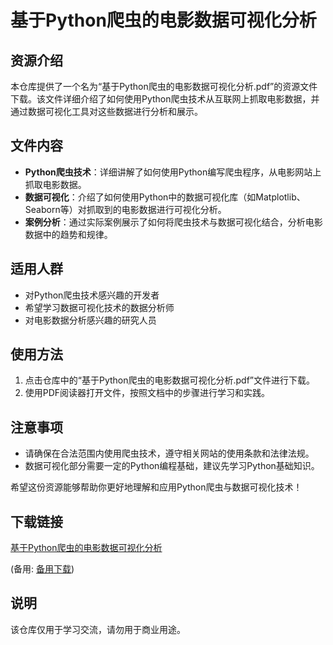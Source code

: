 # 基于Python爬虫的电影数据可视化分析

## 资源介绍

本仓库提供了一个名为“基于Python爬虫的电影数据可视化分析.pdf”的资源文件下载。该文件详细介绍了如何使用Python爬虫技术从互联网上抓取电影数据，并通过数据可视化工具对这些数据进行分析和展示。

## 文件内容

- **Python爬虫技术**：详细讲解了如何使用Python编写爬虫程序，从电影网站上抓取电影数据。
- **数据可视化**：介绍了如何使用Python中的数据可视化库（如Matplotlib、Seaborn等）对抓取到的电影数据进行可视化分析。
- **案例分析**：通过实际案例展示了如何将爬虫技术与数据可视化结合，分析电影数据中的趋势和规律。

## 适用人群

- 对Python爬虫技术感兴趣的开发者
- 希望学习数据可视化技术的数据分析师
- 对电影数据分析感兴趣的研究人员

## 使用方法

1. 点击仓库中的“基于Python爬虫的电影数据可视化分析.pdf”文件进行下载。
2. 使用PDF阅读器打开文件，按照文档中的步骤进行学习和实践。

## 注意事项

- 请确保在合法范围内使用爬虫技术，遵守相关网站的使用条款和法律法规。
- 数据可视化部分需要一定的Python编程基础，建议先学习Python基础知识。

希望这份资源能够帮助你更好地理解和应用Python爬虫与数据可视化技术！

## 下载链接
[基于Python爬虫的电影数据可视化分析](https://pan.quark.cn/s/2c01ac675764) 

(备用: [备用下载](https://pan.baidu.com/s/18hY67MihAETwPF_kZ1horQ?pwd=1234))

## 说明

该仓库仅用于学习交流，请勿用于商业用途。
